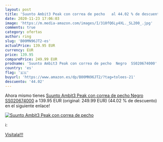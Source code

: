 ```yaml
---
layout: post
title: 'Suunto Ambit3 Peak con correa de pecho   al 44.02 % de descuento'
date: 2020-11-23 17:06:03
image: 'https://m.media-amazon.com/images/I/310fQ6Ly4XL._SL200_.jpg'
comments: true
category: ofertas
author: ring
slug: 'B00MN96JT2-es'
actualPrice: 139.95 EUR
currency: EUR
price: 139.95
comparePrice: 249.99 EUR
prodname: 'Suunto Ambit3 Peak con correa de pecho  Negro  SS020674000'
country: 'es'
flag: '🇪🇸'
buyurl: 'https://www.amazon.es/dp/B00MN96JT2/?tag=tolees-21'
descuento: '44.02'
---
```


Ahora mismo tienes [Suunto Ambit3 Peak con correa de pecho  Negro  SS020674000](https://www.amazon.es/dp/B00MN96JT2/?tag=tolees-21) a 139.95 EUR (original: 249.99 EUR) (44.02 %  de descuento) en el siguiente enlace!

[![Suunto Ambit3 Peak con correa de pecho  ](https://m.media-amazon.com/images/I/310fQ6Ly4XL._SL200_.jpg)](https://www.amazon.es/dp/B00MN96JT2/?tag=tolees-21)

ℹ️:


[Visítala!!!](https://www.amazon.es/dp/B00MN96JT2/?tag=tolees-21)
